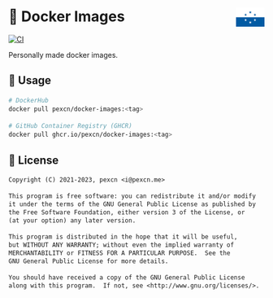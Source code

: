 # :whale: Docker Images<img src="https://raw.githubusercontent.com/pexcn/pexcn/master/flag.png" width="56px" align="right">

[![CI](https://github.com/pexcn/docker-images/workflows/CI/badge.svg)](https://github.com/pexcn/docker-images/actions)

Personally made docker images.

## :notebook_with_decorative_cover: Usage

```sh
# DockerHub
docker pull pexcn/docker-images:<tag>

# GitHub Container Registry (GHCR)
docker pull ghcr.io/pexcn/docker-images:<tag>
```

## :memo: License

```
Copyright (C) 2021-2023, pexcn <i@pexcn.me>

This program is free software: you can redistribute it and/or modify
it under the terms of the GNU General Public License as published by
the Free Software Foundation, either version 3 of the License, or
(at your option) any later version.

This program is distributed in the hope that it will be useful,
but WITHOUT ANY WARRANTY; without even the implied warranty of
MERCHANTABILITY or FITNESS FOR A PARTICULAR PURPOSE.  See the
GNU General Public License for more details.

You should have received a copy of the GNU General Public License
along with this program.  If not, see <http://www.gnu.org/licenses/>.
```
